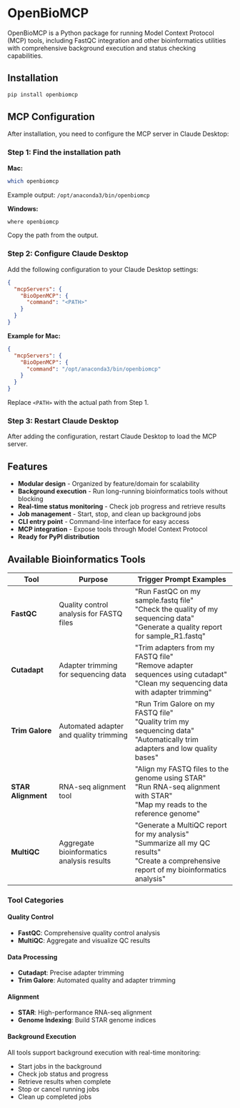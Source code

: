 # OpenBioMCP

OpenBioMCP is a Python package for running Model Context Protocol (MCP) tools, including FastQC integration and other bioinformatics utilities with comprehensive background execution and status checking capabilities.

## Installation

```bash
pip install openbiomcp
```

## MCP Configuration

After installation, you need to configure the MCP server in Claude Desktop:

### Step 1: Find the installation path

**Mac:**
```bash
which openbiomcp
```
Example output: `/opt/anaconda3/bin/openbiomcp`

**Windows:**
```cmd
where openbiomcp
```
Copy the path from the output.

### Step 2: Configure Claude Desktop

Add the following configuration to your Claude Desktop settings:

```json
{
  "mcpServers": {
    "BioOpenMCP": {
      "command": "<PATH>"
    }
  }
}
```

**Example for Mac:**
```json
{
  "mcpServers": {
    "BioOpenMCP": {
      "command": "/opt/anaconda3/bin/openbiomcp"
    }
  }
}
```

Replace `<PATH>` with the actual path from Step 1.

### Step 3: Restart Claude Desktop

After adding the configuration, restart Claude Desktop to load the MCP server.


## Features

- **Modular design** - Organized by feature/domain for scalability
- **Background execution** - Run long-running bioinformatics tools without blocking
- **Real-time status monitoring** - Check job progress and retrieve results
- **Job management** - Start, stop, and clean up background jobs
- **CLI entry point** - Command-line interface for easy access
- **MCP integration** - Expose tools through Model Context Protocol
- **Ready for PyPI distribution**

## Available Bioinformatics Tools

| Tool | Purpose | Trigger Prompt Examples |
|------|---------|------------------------|
| **FastQC** | Quality control analysis for FASTQ files | "Run FastQC on my sample.fastq file"<br>"Check the quality of my sequencing data"<br>"Generate a quality report for sample_R1.fastq" |
| **Cutadapt** | Adapter trimming for sequencing data | "Trim adapters from my FASTQ file"<br>"Remove adapter sequences using cutadapt"<br>"Clean my sequencing data with adapter trimming" |
| **Trim Galore** | Automated adapter and quality trimming | "Run Trim Galore on my FASTQ file"<br>"Quality trim my sequencing data"<br>"Automatically trim adapters and low quality bases" |
| **STAR Alignment** | RNA-seq alignment tool | "Align my FASTQ files to the genome using STAR"<br>"Run RNA-seq alignment with STAR"<br>"Map my reads to the reference genome" |
| **MultiQC** | Aggregate bioinformatics analysis results | "Generate a MultiQC report for my analysis"<br>"Summarize all my QC results"<br>"Create a comprehensive report of my bioinformatics analysis" |

### Tool Categories

#### Quality Control
- **FastQC**: Comprehensive quality control analysis
- **MultiQC**: Aggregate and visualize QC results

#### Data Processing
- **Cutadapt**: Precise adapter trimming
- **Trim Galore**: Automated quality and adapter trimming

#### Alignment
- **STAR**: High-performance RNA-seq alignment
- **Genome Indexing**: Build STAR genome indices

#### Background Execution
All tools support background execution with real-time monitoring:
- Start jobs in the background
- Check job status and progress
- Retrieve results when complete
- Stop or cancel running jobs
- Clean up completed jobs

